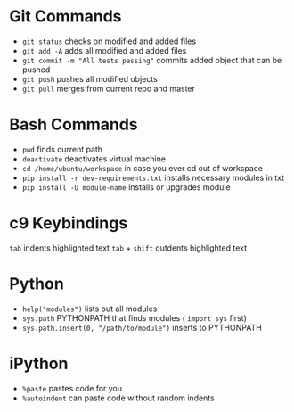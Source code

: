 # Git Commands
* ```git status``` checks on modified and added files
* ```git add -A``` adds all modified and added files
* ```git commit -m "All tests passing"``` commits added object that can be pushed
* ```git push``` pushes all modified objects
* ```git pull``` merges from current repo and master

# Bash Commands
* ```pwd``` finds current path
* ```deactivate``` deactivates virtual machine
* ```cd /home/ubuntu/workspace``` in case you ever cd out of workspace
* ```pip install -r dev-requirements.txt``` installs necessary modules in txt
* ```pip install -U module-name``` installs or upgrades module

# c9 Keybindings
```tab``` indents highlighted text
```tab``` + ```shift``` outdents highlighted text

# Python
* ```help("modules")``` lists out all modules
* ```sys.path``` PYTHONPATH that finds modules ( ```import sys``` first)
* ```sys.path.insert(0, "/path/to/module")``` inserts to PYTHONPATH

# iPython
* ```%paste``` pastes code for you
* ```%autoindent``` can paste code without random indents
